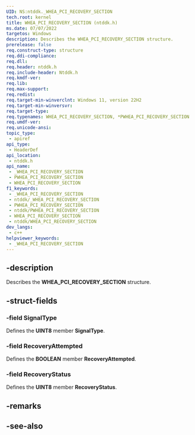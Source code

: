 ```yaml
---
UID: NS:ntddk._WHEA_PCI_RECOVERY_SECTION
tech.root: kernel
title: WHEA_PCI_RECOVERY_SECTION (ntddk.h)
ms.date: 07/07/2022
targetos: Windows
description: Describes the WHEA_PCI_RECOVERY_SECTION structure.
prerelease: false
req.construct-type: structure
req.ddi-compliance: 
req.dll: 
req.header: ntddk.h
req.include-header: Ntddk.h
req.kmdf-ver: 
req.lib: 
req.max-support: 
req.redist: 
req.target-min-winverclnt: Windows 11, version 22H2
req.target-min-winversvr: 
req.target-type: 
req.typenames: WHEA_PCI_RECOVERY_SECTION, *PWHEA_PCI_RECOVERY_SECTION
req.umdf-ver: 
req.unicode-ansi: 
topic_type:
 - apiref
api_type:
 - HeaderDef
api_location:
 - ntddk.h
api_name:
 - _WHEA_PCI_RECOVERY_SECTION
 - PWHEA_PCI_RECOVERY_SECTION
 - WHEA_PCI_RECOVERY_SECTION
f1_keywords:
 - _WHEA_PCI_RECOVERY_SECTION
 - ntddk/_WHEA_PCI_RECOVERY_SECTION
 - PWHEA_PCI_RECOVERY_SECTION
 - ntddk/PWHEA_PCI_RECOVERY_SECTION
 - WHEA_PCI_RECOVERY_SECTION
 - ntddk/WHEA_PCI_RECOVERY_SECTION
dev_langs:
 - c++
helpviewer_keywords:
 - _WHEA_PCI_RECOVERY_SECTION
---
```


## -description

Describes the **WHEA_PCI_RECOVERY_SECTION** structure.

## -struct-fields

### -field SignalType

Defines the **UINT8** member **SignalType**.

### -field RecoveryAttempted

Defines the **BOOLEAN** member **RecoveryAttempted**.

### -field RecoveryStatus

Defines the **UINT8** member **RecoveryStatus**.

## -remarks

## -see-also

